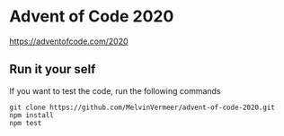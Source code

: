 # Advent of Code 2020

https://adventofcode.com/2020

## Run it your self

If you want to test the code, run the following commands

```
git clone https://github.com/MelvinVermeer/advent-of-code-2020.git
npm install
npm test
```
